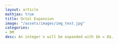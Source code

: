 ```yaml
---
layout: article
mathjax: true
title: Octal Expansion
image: "/assets/images/img_test.jpg"
categories:
- DM
desc: An integer n will be expanded with $b = 8$.

































































































































































































































































































































































 
imagealt: 
---
```


An integer n will be expanded with $b = 8$.

































































































































































































































































































































































$$n = {a_k}{b^k} + {a_{(k-1)}}{b^{(k-1)}} + \dots {a_1}{b} + a_0$$
































































































































































































































































































































































